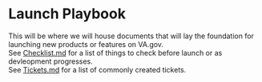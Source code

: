 # Launch Playbook
This will be where we will house documents that will lay the foundation for launching new products or features on VA.gov.  
See [Checklist.md](https://github.com/department-of-veterans-affairs/va.gov-team/blob/master/teams/vsa/product/archive/launch-playbook/checklist.md) for a list of things to check before launch or as devleopment progresses.  
See [Tickets.md](https://github.com/department-of-veterans-affairs/va.gov-team/blob/master/teams/vsa/product/archive/launch-playbook/tickets.md) for a list of commonly created tickets.  
